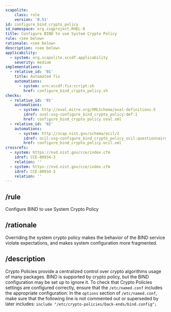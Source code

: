 ```yaml
---
scapolite:
    class: rule
    version: '0.51'
id: configure_bind_crypto_policy
id_namespace: org.ssgproject.RHEL-8
title: Configure BIND to use System Crypto Policy
rule: <see below>
rationale: <see below>
description: <see below>
applicability:
  - system: org.scapolite.xccdf.applicability
    severity: medium
implementations:
  - relative_id: '01'
    title: Automated fix
    automations:
      - system: urn:xccdf:fix:script:sh
        href: configure_bind_crypto_policy.sh
checks:
  - relative_id: '01'
    automations:
      - system: http://oval.mitre.org/XMLSchema/oval-definitions-5
        idref: oval:ssg-configure_bind_crypto_policy:def:1
        href: configure_bind_crypto_policy.oval.xml
  - relative_id: '02'
    automations:
      - system: http://scap.nist.gov/schema/ocil/2
        idref: ocil:ssg-configure_bind_crypto_policy_ocil:questionnaire:1
        href: configure_bind_crypto_policy.ocil.xml
crossrefs:
  - system: https://nvd.nist.gov/cce/index.cfm
    idref: CCE-80934-3
    relation: ''
  - system: https://nvd.nist.gov/cce/index.cfm
    idref: CCE-80934-3
    relation: ''
---
```



## /rule

Configure BIND to use System Crypto Policy

## /rationale

Overriding
the system crypto policy makes the behavior of the BIND service violate
expectations, and makes system configuration more fragmented.

## /description

Crypto
Policies provide a centralized control over crypto algorithms usage of
many packages. BIND is supported by crypto policy, but the BIND
configuration may be set up to ignore it. To check that Crypto Policies
settings are configured correctly, ensure that the `/etc/named.conf`
includes the appropriate configuration: In the `options` section of
`/etc/named.conf`, make sure that the following line is not commented
out or superseded by later includes:
`include "/etc/crypto-policies/back-ends/bind.config";`

